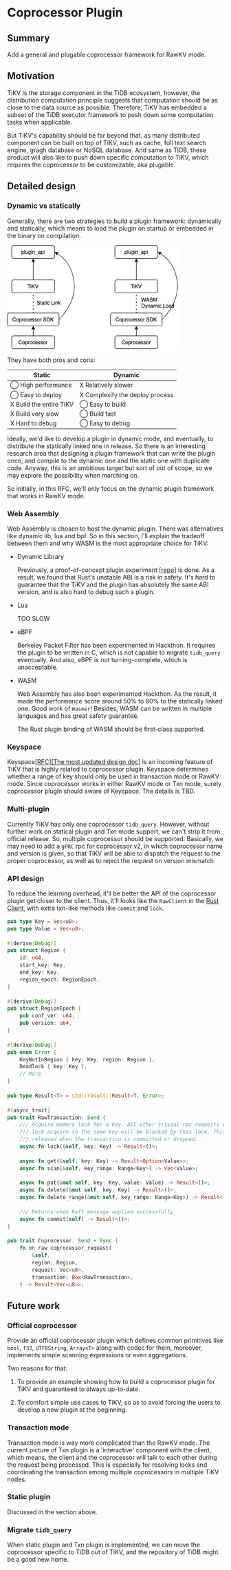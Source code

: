 # Coprocessor Plugin

## Summary

Add a general and plugable coprocessor framework for RawKV mode.

## Motivation

TiKV is the storage component in the TiDB ecosystem, however, the distribution computation principle suggests that computation should be as close to the data source as possible. Therefore, TiKV has embedded a subset of the TiDB executor framework to push down some computation tasks when applicable.

But TiKV's capability should be far beyond that, as many distributed component can be built on top of TiKV, such as cache, full text search engine, gragh database or NoSQL database. And same as TiDB, these product will also like to push down specific computation to TiKV, which requires the coprocessor to be customizable, aka plugable.

## Detailed design

### Dynamic vs statically

Generally, there are two strategies to build a plugin framework: dynamically and statically, which means to load the plugin on startup or embedded in the binary on compilation.

![Plugin Arch](../media/plugin-arch.png)

They have both pros and cons:

| Static | Dynamic |
| -- | -- |
| ◯ High performance | X Relatively slower |
| ◯ Easy to deploy | X Complexify the deploy process |
| X Build the entire TiKV | ◯ Easy to build |
| X Build very slow | ◯ Build fast |
| X Hard to debug | ◯ Easy to debug |

Ideally, we'd like to develop a plugin in dynamic mode, and eventually, to distribute the statically linked one in release. So there is an interesting research area that designing a plugin framework that can write the plugin once, and compile to the dynamic one and the static one with duplicate code. Anyway, this is an ambitious target but sort of out of scope, so we may explore the possibility when marching on.

So initially, in this RFC, we'll only focus on the dynamic plugin framework that works in RawKV mode.

### Web Assembly

Web Assembly is chosen to host the dynamic plugin. There was alternatives like dynamic lib, lua and bpf. So in this section, I'll explain the tradeoff between them and why WASM is the most appropriate choice for TiKV:

- Dynamic Library

    Previously, a proof-of-concept plugin experiment [[repo]](https://github.com/andylokandy/plugin) is done. As a result, we found that Rust's unstable ABI is a risk in safety. It's hard to guarantee that the TiKV and the plugin has absolutely the same ABI version, and is also hard to debug such a plugin.

- Lua

    TOO SLOW

- eBPF

    Berkeley Packet Filter has been experimented in Hackthon. It requires the plugin to be written in C, which is not capable to migrate `tidb_query` eventually. And also, eBPF is not turning-complete, which is unacceptable.

- WASM

    Web Assembly has also been experimented Hackthon. As the result, it made the performance score around 50% to 80% to the statically linked one. Good work of `Wasmer`! Besides, WASM can be written in multiple languages and has great safety guarantee.

    The Rust plugin binding of WASM should be first-class supported.

### Keyspace

Keyspace[[RFC]](https://github.com/tikv/rfcs/pull/39)[[The most updated design doc]](https://docs.google.com/document/d/1x17-urAqToDo8TVXJroEHtc76fdssFaoANjSaNDhjKg/edit) is an incoming feature of TiKV that is highly related to coprocessor plugin. Keyspace determines whether a range of key should only be used in transaction mode or RawKV mode. Since coprocessor works in either RawKV mode or Txn mode, surely coprocessor plugin should aware of Keyspace. The details is TBD.

### Multi-plugin

Currently TiKV has only one coprocessor `tidb_query`. However, without further work on statical plugin and Txn mode support, we can't strip it from official release. So, multiple coprocessor should be supported. Basically, we may need to add a `gPRC` rpc for coprocessor v2, in which coprocessor name and version is given, so that TiKV will be able to dispatch the request to the proper coprocessor, as well as to reject the request on version mismatch.

### API design

To reduce the learning overhead, it'll be better the API of the coprocessor plugin get closer to the client. Thus, it'll looks like the `RawClient` in the [Rust Client](https://github.com/tikv/client-rust), with extra txn-like methods like `commit` and `lock`.

```rust
pub type Key = Vec<u8>;
pub type Value = Vec<u8>;

#[derive(Debug)]
pub struct Region {
    id: u64,
    start_key: Key,
    end_key: Key,
    region_epoch: RegionEpoch,
}

#[derive(Debug)]
pub struct RegionEpoch {
    pub conf_ver: u64,
    pub version: u64,
}

#[derive(Debug)]
pub enum Error {
    KeyNotInRegion { key: Key, region: Region },
    Deadlock { key: Key },
    // More
}

pub type Result<T> = std::result::Result<T, Error>;

#[async_trait]
pub trait RawTransaction: Send {
    /// Acquire memory lock for a key. All other trivial rpc requests or coprocessor
    /// lock acquire to the same key will be blocked by this lock. This lock will be
    /// released when the transaction is committed or dropped.
    async fn lock(&self, key: Key) -> Result<()>;

    async fn get(&self, key: Key) -> Result<Option<Value>>;
    async fn scan(&self, key_range: Range<Key>) -> Vec<Value>;

    async fn put(&mut self, key: Key, value: Value) -> Result<()>;
    async fn delete(&mut self, key: Key) -> Result<()>;
    async fn delete_range(&mut self, key_range: Range<Key>) -> Result<()>;

    /// Returns when Raft message applied successfully.
    async fn commit(self) -> Result<()>;
}

pub trait Coprocessor: Send + Sync {
    fn on_raw_coprocessor_request(
        &self,
        region: Region,
        request: Vec<u8>,
        transaction: Box<RawTransaction>,
    ) -> Result<Vec<u8>>;
```

## Future work

### Official coprocessor

Provide an official coprocessor plugin which defines common primitives like `bool`, `f32`, `UTF8String`, `Array<T>` along with codec for them, moreover, implements simple scanning expressions or even aggregations.

Two reasons for that:

1. To provide an example showing how to build a coprocessor plugin for TiKV and guaranteed to always up-to-date.

2. To comfort simple use cases to TiKV, so as to avoid forcing the users to develop a new plugin at the beginning.

### Transaction mode

Transaction mode is way more complicated than the RawKV mode. The current picture of Txn plugin is a 'interactive' component with the client, which means, the client and the coprocessor will talk to each other during the request being processed. This is especially for resolving locks and coordinating the transaction among multiple coprocessors in multiple TiKV nodes.

### Static plugin

Discussed in the section above.

### Migrate `tidb_query`

When static plugin and Txn plugin is implemented, we can move the coprocessor specific to TiDB out of TiKV, and the repository of TiDB might be a good new home.
